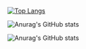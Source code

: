 [![Top Langs](https://github-readme-stats.vercel.app/api/top-langs/?username=manotv-alt&layout=donut)](https://github.com/anuraghazra/github-readme-stats)    

![Anurag's GitHub stats](https://github-readme-stats.vercel.app/api?username=manotv-alt&show_icons=true&theme=cobalt)


![Anurag's GitHub stats](https://github-readme-stats.vercel.app/api?username=manotv-alt&show_icons=true&theme=highcontrast)


